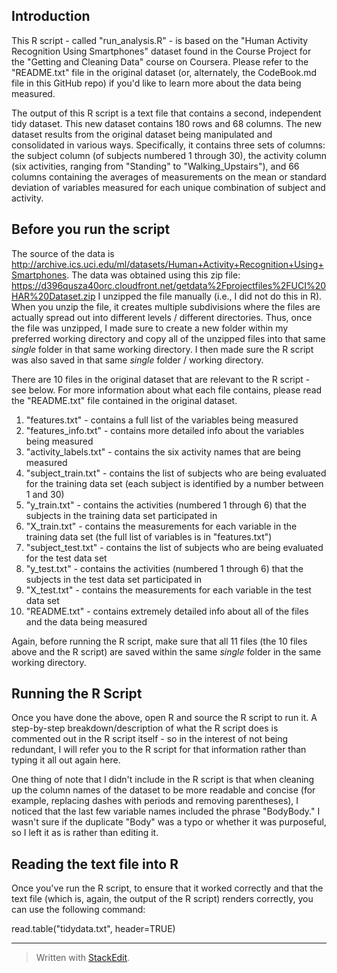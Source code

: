 
**Introduction**
----------

This R script - called "run_analysis.R" - is based on the "Human Activity Recognition Using Smartphones" dataset found in the Course Project for the "Getting and Cleaning Data" course on Coursera. Please refer to the "README.txt" file in the original dataset (or, alternately, the CodeBook.md file in this GitHub repo) if you'd like to learn more about the data being measured.

The output of this R script is a text file that contains a second, independent tidy dataset. This new dataset contains 180 rows and 68 columns. The new dataset results from the original dataset being manipulated and consolidated in various ways. Specifically, it contains three sets of columns: the subject column (of subjects numbered 1 through 30), the activity column (six activities, ranging from "Standing" to "Walking_Upstairs"), and 66 columns containing the averages of measurements on the mean or standard deviation of variables measured for each unique combination of subject and activity.

**Before you run the script**
----------------------

The source of the data is http://archive.ics.uci.edu/ml/datasets/Human+Activity+Recognition+Using+Smartphones. The data was obtained using this zip file: https://d396qusza40orc.cloudfront.net/getdata%2Fprojectfiles%2FUCI%20HAR%20Dataset.zip I unzipped the file manually (i.e., I did not do this in R). When you unzip the file, it creates multiple subdivisions where the files are actually spread out into different levels / different directories. Thus, once the file was unzipped, I made sure to create a new folder within my preferred working directory and copy all of the unzipped files into that same *single* folder in that same working directory. I then made sure the R script was also saved in that same *single* folder / working directory.

There are 10 files in the original dataset that are relevant to the R script - see below. For more information about what each file contains, please read the "README.txt" file contained in the original dataset.

 1. "features.txt" - contains a full list of the variables being measured
 2. "features_info.txt" - contains more detailed info about the variables being measured
 3. "activity_labels.txt" - contains the six activity names that are being measured
 4. "subject_train.txt" - contains the list of subjects who are being evaluated for the training data set (each subject is identified by a number between 1 and 30)
 5. "y_train.txt" - contains the activities (numbered 1 through 6) that the subjects in the training data set participated in
 6. "X_train.txt" - contains the measurements for each variable in the training data set (the full list of variables is in "features.txt")
 7. "subject_test.txt" - contains the list of subjects who are being evaluated for the test data set
 8. "y_test.txt" - contains the activities (numbered 1 through 6) that the subjects in the test data set participated in
 9. "X_test.txt" - contains the measurements for each variable in the test data set
 10. "README.txt" - contains extremely detailed info about all of the files and the data being measured

Again, before running the R script, make sure that all 11 files (the 10 files above and the R script) are saved within the same *single* folder in the same working directory.

**Running the R Script**
------------------------
Once you have done the above, open R and source the R script to run it. A step-by-step breakdown/description of what the R script does is commented out in the R script itself - so in the interest of not being redundant, I will refer you to the R script for that information rather than typing it all out again here.

One thing of note that I didn't include in the R script is that when cleaning
up the column names of the dataset to be more readable and concise (for example, 
replacing dashes with periods and removing parentheses), I noticed that the last
few variable names included the phrase "BodyBody." I wasn't sure if the duplicate
"Body" was a typo or whether it was purposeful, so I left it as is rather than
editing it.

**Reading the text file into R**
--------------------------------

Once you've run the R script, to ensure that it worked correctly and that the text file (which is, again, the output of the R script) renders correctly, you can use the following command:

read.table("tidydata.txt", header=TRUE)

------------------------------------------------------------------------

> Written with [StackEdit](https://stackedit.io/).